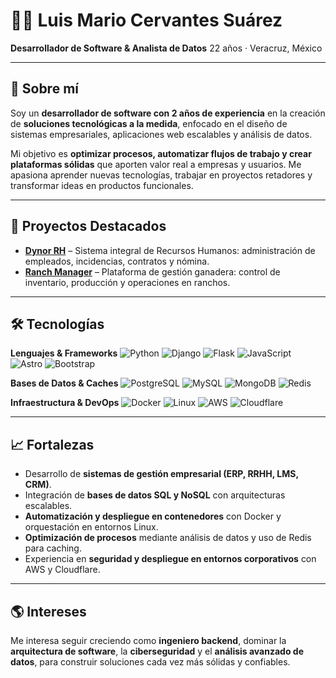 # 👨‍💻 Luis Mario Cervantes Suárez

**Desarrollador de Software & Analista de Datos**
22 años · Veracruz, México

---

## 📌 Sobre mí

Soy un **desarrollador de software con 2 años de experiencia** en la creación de **soluciones tecnológicas a la medida**, enfocado en el diseño de sistemas empresariales, aplicaciones web escalables y análisis de datos.

Mi objetivo es **optimizar procesos, automatizar flujos de trabajo y crear plataformas sólidas** que aporten valor real a empresas y usuarios. Me apasiona aprender nuevas tecnologías, trabajar en proyectos retadores y transformar ideas en productos funcionales.

---

## 🚀 Proyectos Destacados

* **[Dynor RH](https://mariosuarezdev.github.io/dynorh/)** – Sistema integral de Recursos Humanos: administración de empleados, incidencias, contratos y nómina.
* **[Ranch Manager](https://mariosuarezdev.github.io/Administracion-Rancho/)** – Plataforma de gestión ganadera: control de inventario, producción y operaciones en ranchos.

---

## 🛠️ Tecnologías

**Lenguajes & Frameworks**
![Python](https://skillicons.dev/icons?i=py) ![Django](https://skillicons.dev/icons?i=django) ![Flask](https://skillicons.dev/icons?i=flask) ![JavaScript](https://skillicons.dev/icons?i=js) ![Astro](https://skillicons.dev/icons?i=astro) ![Bootstrap](https://skillicons.dev/icons?i=bootstrap)

**Bases de Datos & Caches**
![PostgreSQL](https://skillicons.dev/icons?i=postgres) ![MySQL](https://skillicons.dev/icons?i=mysql) ![MongoDB](https://skillicons.dev/icons?i=mongodb) ![Redis](https://skillicons.dev/icons?i=redis)

**Infraestructura & DevOps**
![Docker](https://skillicons.dev/icons?i=docker) ![Linux](https://skillicons.dev/icons?i=linux) ![AWS](https://skillicons.dev/icons?i=aws) ![Cloudflare](https://skillicons.dev/icons?i=cloudflare)

---

## 📈 Fortalezas

* Desarrollo de **sistemas de gestión empresarial (ERP, RRHH, LMS, CRM)**.
* Integración de **bases de datos SQL y NoSQL** con arquitecturas escalables.
* **Automatización y despliegue en contenedores** con Docker y orquestación en entornos Linux.
* **Optimización de procesos** mediante análisis de datos y uso de Redis para caching.
* Experiencia en **seguridad y despliegue en entornos corporativos** con AWS y Cloudflare.

---

## 🌎 Intereses

Me interesa seguir creciendo como **ingeniero backend**, dominar la **arquitectura de software**, la **ciberseguridad** y el **análisis avanzado de datos**, para construir soluciones cada vez más sólidas y confiables.
